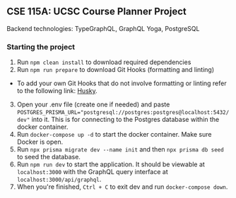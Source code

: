 ## CSE 115A: UCSC Course Planner Project

Backend technologies: TypeGraphQL, GraphQL Yoga, PostgreSQL

### Starting the project

1. Run `npm clean install` to download required dependencies
2. Run `npm run prepare` to download Git Hooks (formatting and linting)

- To add your own Git Hooks that do not involve formatting or linting refer to the following link: [Husky](https://typicode.github.io/husky/).

3. Open your .env file (create one if needed) and paste `POSTGRES_PRISMA_URL="postgresql://postgres:postgres@localhost:5432/dev"` into it. This is for connecting to the Postgres database within the docker container.
4. Run `docker-compose up -d` to start the docker container. Make sure Docker is open.
5. Run `npx prisma migrate dev --name init` and then `npx prisma db seed` to seed the database.
6. Run `npm run dev` to start the application. It should be viewable at `localhost:3000` with the GraphQL query interface at `localhost:3000/api/graphql`.
7. When you're finished, `Ctrl + C` to exit dev and run `docker-compose down`.
